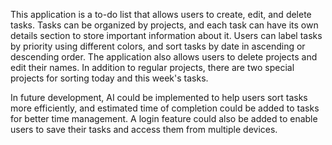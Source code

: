 
This application is a to-do list that allows users to create, edit, and delete tasks. 
Tasks can be organized by projects, and each task can have its own details section to store important information about it. 
Users can label tasks by priority using different colors, and sort tasks by date in ascending or descending order. The application also allows users to delete projects and edit their names.
In addition to regular projects, there are two special projects for sorting today and this week's tasks.

In future development, AI could be implemented to help users sort tasks more efficiently, and estimated time of completion could be added to tasks for better time management. A login feature could also be added to enable users to save their tasks and access them from multiple devices.
